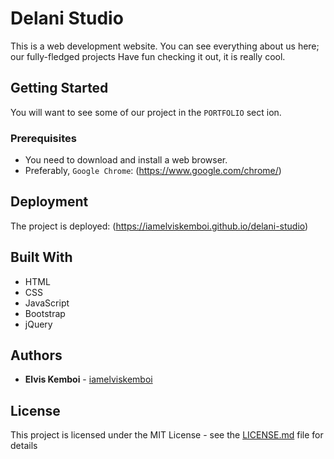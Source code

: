 # Delani Studio
This is a web development website. You can see everything about us here; our fully-fledged projects Have fun checking it out, it is really cool.

## Getting Started

You will want to see some of our project in the ```PORTFOLIO``` sect ion.

### Prerequisites

* You need to download and install a web browser.
* Preferably, ```Google Chrome```: (https://www.google.com/chrome/)


## Deployment

The project is deployed: (https://iamelviskemboi.github.io/delani-studio)

## Built With

* HTML
* CSS
* JavaScript
* Bootstrap
* jQuery

## Authors

* **Elvis Kemboi** - [iamelviskemboi](https://github.com/iamelviskemboi)

## License

This project is licensed under the MIT License - see the [LICENSE.md](LICENSE.md) file for details
